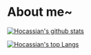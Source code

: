 # About me~  
[![Hocassian's github stats](https://github-readme-stats.vercel.app/api?username=hokaso)](https://github.com/anuraghazra/github-readme-stats)

[![Hocassian's top Langs](https://github-readme-stats.vercel.app/api/top-langs/?username=hokaso&exclude_repo=resource-warehouse)](https://github.com/anuraghazra/github-readme-stats)

